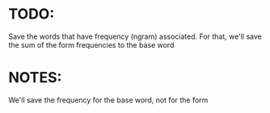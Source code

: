 TODO:
===========
Save the words that have frequency (ngram) associated.
For that, we'll save the sum of the form frequencies to the base word


NOTES:
===========
We'll save the frequency for the base word, not for the form

